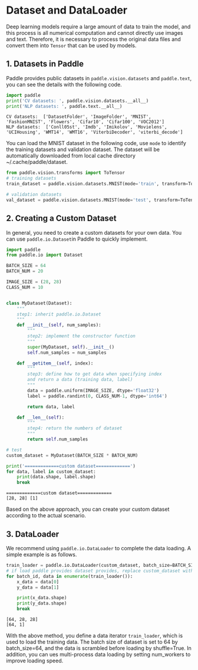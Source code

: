 # Dataset and DataLoader

Deep learning models require a large amount of data to train the model, and this process is all numerical computation and cannot directly use images and text. Therefore, it is necessary to process the original data files and convert them into `Tensor` that can be used by models.

## 1. Datasets in Paddle

Paddle provides public datasets in `paddle.vision.datasets` and `paddle.text`, you can see the details with the following code.


```python
import paddle
print('CV datasets: ', paddle.vision.datasets.__all__)
print('NLP datasets: ', paddle.text.__all__)
```

    CV datasets:  ['DatasetFolder', 'ImageFolder', 'MNIST', 'FashionMNIST', 'Flowers', 'Cifar10', 'Cifar100', 'VOC2012']
    NLP datasets:  ['Conll05st', 'Imdb', 'Imikolov', 'Movielens', 'UCIHousing', 'WMT14', 'WMT16', 'ViterbiDecoder', 'viterbi_decode']


You can load the MNIST dataset in the following code, use `mode` to identify the training datasets and validation dataset. The dataset will be automatically downloaded from local cache directory ~/.cache/paddle/dataset.


```python
from paddle.vision.transforms import ToTensor
# training datasets
train_dataset = paddle.vision.datasets.MNIST(mode='train', transform=ToTensor())

# validation datasets
val_dataset = paddle.vision.datasets.MNIST(mode='test', transform=ToTensor())
```

## 2. Creating a Custom Dataset

In general, you need to create a custom datasets for your own data. You can use `paddle.io.Dataset`in Paddle to quickly implement.


```python
import paddle
from paddle.io import Dataset

BATCH_SIZE = 64
BATCH_NUM = 20

IMAGE_SIZE = (28, 28)
CLASS_NUM = 10


class MyDataset(Dataset):
    """
    step1: inherit paddle.io.Dataset
    """
    def __init__(self, num_samples):
        """
        step2: implement the constructor function
        """
        super(MyDataset, self).__init__()
        self.num_samples = num_samples

    def __getitem__(self, index):
        """
        step3: define how to get data when specifying index 
        and return a data (training data, label)
        """
        data = paddle.uniform(IMAGE_SIZE, dtype='float32')
        label = paddle.randint(0, CLASS_NUM-1, dtype='int64')

        return data, label

    def __len__(self):
        """
        step4: return the numbers of dataset
        """
        return self.num_samples

# test
custom_dataset = MyDataset(BATCH_SIZE * BATCH_NUM)

print('=============custom dataset=============')
for data, label in custom_dataset:
    print(data.shape, label.shape)
    break
```

    =============custom dataset=============
    [28, 28] [1]


Based on the above approach, you can create your custom dataset according to the actual scenario.

## 3. DataLoader

We recommend using `paddle.io.DataLoader` to complete the data loading. A simple example is as follows.


```python
train_loader = paddle.io.DataLoader(custom_dataset, batch_size=BATCH_SIZE, shuffle=True)
# if load paddle provides dataset provides, replace custom_dataset with train_dataset
for batch_id, data in enumerate(train_loader()):
    x_data = data[0]
    y_data = data[1]

    print(x_data.shape)
    print(y_data.shape)
    break
```

    [64, 28, 28]
    [64, 1]


With the above method, you define a data iterator `train_loader`, which is used to load the training data. The batch size of dataset is set to 64 by batch_size=64, and the data is scrambled before loading by shuffle=True. In addition, you can ues multi-process data loading by setting num_workers to improve loading speed.
